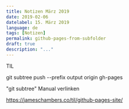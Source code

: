 ```yaml
---
title: Notizen März 2019
date: 2019-02-06
datelabel: 15. März 2019
language: de
tags: [Notizen]
permalink: github-pages-from-subfolder
draft: true
description: "..."
---
```



TIL

git subtree push --prefix output origin gh-pages

"git subtree" Manual verlinken



https://jameschambers.co/til/github-pages-site/
